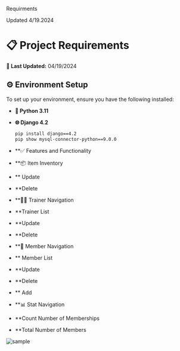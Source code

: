 Requirments 

Updated 4/19.2024 

# 📋 Project Requirements

**🔄 Last Updated:** 04/19/2024

## ⚙️ Environment Setup

To set up your environment, ensure you have the following installed:

- **🐍 Python 3.11**
- **🌐 Django 4.2**  
  ```bash
  pip install django==4.2
  pip show mysql-connector-python==9.0.0
  
- **✅ Features and Functionality
- **📦 Item Inventory
- ** Update
 - **Delete
 
- **🏋️‍♂️ Trainer Navigation
 - **Trainer List
 - **Update
 - **Delete
 
- **👥 Member Navigation
- ** Member List
 - **Update
 - **Delete
- ** Add
- **📊 Stat Navigation
 - **Count Number of Memberships
 - **Total Number of Members



![sample](https://github.com/user-attachments/assets/c2ebe0cd-33ee-4cb4-a596-c6153c6d3e98)
